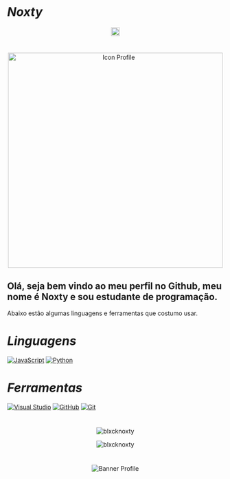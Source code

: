 #                                                                    *Noxty*

<p align="center">
<a href="https://twitter.com/N0xty" target="blank"><img align="center" src="https://img.icons8.com/fluent/48/000000/twitter.png" alt="Twitter" height="20" width="20" /></a>

#

<p align="center"><img src="https://cdn.discordapp.com/attachments/801224398598045757/807631707863253022/7684a0405689ee9952bcc798faf01a43.png" alt="Icon Profile" height="500" width="500" /></p>

## Olá, seja bem vindo ao meu perfil no Github, meu nome é Noxty e sou estudante de programação.

Abaixo estão algumas linguagens e ferramentas que costumo usar.

#                                                                    *Linguagens*

 [![JavaScript](https://img.icons8.com/color/50/000000/javascript.png)]()
 [![Python](https://img.icons8.com/color/48/000000/python.png)]()

#                                                                    *Ferramentas*

[![Visual Studio](https://img.icons8.com/fluent/48/000000/visual-studio-code-2019.png)]()
[![GitHub](https://img.icons8.com/ios/50/000000/github.png)]()
[![Git](https://cdn3.iconfinder.com/data/icons/social-media-2169/24/social_media_social_media_logo_git-48.png)]()

#

<p align="center"><img src="https://github-readme-stats.vercel.app/api?username=blxcknoxty&show_icons=true&include_all_commits=true&count_private=true" alt="blxcknoxty"/></p>

<p align="center"><img src="https://github-readme-stats.vercel.app/api/top-langs/?username=blxcknoxty&layout=compact&card_width=445" alt="blxcknoxty"/></p>

#

<p align="center"><img src="https://media.discordapp.net/attachments/801224398598045757/807631706760675338/4b86574004bfdd82a84459e7979cee05.jpg" alt="Banner Profile"/></p>
